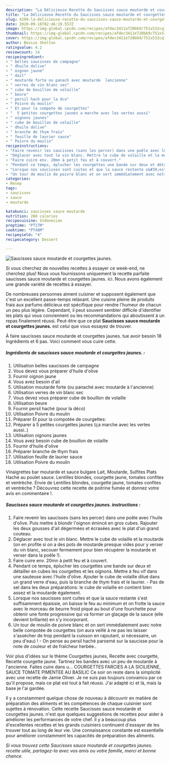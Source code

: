 ```yaml
---
description: "La Délicieuse Recette du Saucisses sauce moutarde et courgettes jaunes."
title: "La Délicieuse Recette du Saucisses sauce moutarde et courgettes jaunes."
slug: 4299-la-delicieuse-recette-du-saucisses-sauce-moutarde-et-courgettes-jaunes
date: 2020-09-16T02:46:19.557Z
image: https://img-global.cpcdn.com/recipes/afdec3411e720bb9/751x532cq70/saucisses-sauce-moutarde-et-courgettes-jaunes-photo-principale-de-la-recette.jpg
thumbnail: https://img-global.cpcdn.com/recipes/afdec3411e720bb9/751x532cq70/saucisses-sauce-moutarde-et-courgettes-jaunes-photo-principale-de-la-recette.jpg
cover: https://img-global.cpcdn.com/recipes/afdec3411e720bb9/751x532cq70/saucisses-sauce-moutarde-et-courgettes-jaunes-photo-principale-de-la-recette.jpg
author: Bessie Shelton
ratingvalue: 4.2
reviewcount: 14
recipeingredient:
- " belles saucisses de campagne"
- " dhuile dolive"
- " oignon jaune"
- " dail"
- " moutarde forte ou panach avec moutarde  lancienne"
- " verres de vin blanc sec"
- " cube de bouillon de volaille"
- " beure"
- " persil hach pour la dco"
- " Poivre du moulin"
- " Et pour la compote de courgettes"
- "  5 petites courgettes jaunes a marche avec les vertes aussi"
- " oignons jaunes"
- " cube de bouillon de volaille"
- " dhuile dolive"
- " branche de thym frais"
- " feuille de laurier sauce"
- " Poivre du moulin"
recipeinstructions:
- "Faire revenir les saucisses (sans les percer) dans une poêle avec l&#39;huile d&#39;olive. Puis mettre à blondir l&#39;oignon émincé en gros cubes. Rajouter les deux gousses d&#39;ail dégermées et écrasées avec le plat d&#39;un grand couteau."
- "Déglacer avec tout le vin blanc. Mettre le cube de volaille et la moutarde (on en profite si on a des pots de moutarde presque vides pour y verser du vin blanc, secouer fermement pour bien récupérer la moutarde et verser dans la poêle !)."
- "Faire cuire env. 20mn à petit feu et à couvert."
- "Pendant ce temps, éplucher les courgettes une bande sur deux et détailler en cubes les courgettes et les oignons. Mettre à feu vif dans une sauteuse avec l&#39;huile d&#39;olive. Ajouter le cube de volaille dilué dans un grand verre d&#39;eau, puis la branche de thym frais et le laurier. Pas de sel dans les deux préparations: le cube de volaille en contient bien assez et la moutarde également."
- "Lorsque nos saucisses sont cuites et que la sauce restante s&#39;est suffisamment épaissie, on baisse le feu au minimum et on frotte la sauce avec le morceau de beurre froid piqué au bout d&#39;une fourchette pour obtenir une fonte progressive qui va former un glaçage de la sauce (elle devient brillante) en s&#39;y incorporant."
- "Un tour de moulin de poivre blanc et on sert immédiatement avec notre belle compotée de courgettes (on aura veillé à ne pas les laisser s&#39;assécher de trop pendant la cuisson en rajoutant, si nécessaire, un peu d&#39;eau) ! On pense au persil haché parsemé sur la saucisse pour la note de couleur et de fraîcheur herbée.."
categories:
- Resep
tags:
- saucisses
- sauce
- moutarde

katakunci: saucisses sauce moutarde 
nutrition: 260 calories
recipecuisine: Indonesian
preptime: "PT17M"
cooktime: "PT48M"
recipeyield: "4"
recipecategory: Dessert

---
```



![Saucisses sauce moutarde et courgettes jaunes.](https://img-global.cpcdn.com/recipes/afdec3411e720bb9/751x532cq70/saucisses-sauce-moutarde-et-courgettes-jaunes-photo-principale-de-la-recette.jpg)

Si vous cherchez de nouvelles recettes à essayer ce week-end, ne cherchez plus! Nous vous fournissons uniquement la recette parfaite saucisses sauce moutarde et courgettes jaunes. ici. Nous avons également une grande variété de recettes à essayer.

De nombreuses personnes aiment cuisiner et supposent également que c'est un excellent passe-temps relaxant. Une cuisine pleine de produits frais aux parfums délicieux est spécifique pour rendre l'humeur de chacun un peu plus légère. Cependant, il peut souvent sembler difficile d'identifier les plats qui vous conviennent ou les recommandations qui aboutissent à un repas finalement réussi. Peut-être que ce plat <strong> Saucisses sauce moutarde et courgettes jaunes. </strong> est celui que vous essayez de trouver.

<!--inarticleads1-->

À faire saucisses sauce moutarde et courgettes jaunes. tue avoir besoin 18 Ingrédients et 6 pas. Voici comment vous cuire cette.

##### Ingrédients de saucisses sauce moutarde et courgettes jaunes. :

1. Utilisation  belles saucisses de campagne
1. Vous devez vous préparer  d&#39;huile d&#39;olive
1. Fournir  oignon jaune
1. Vous avez besoin  d&#39;ail
1. Utilisation  moutarde forte (ou panaché avec moutarde à l&#39;ancienne)
1. Utilisation  verres de vin blanc sec
1. Vous devez vous préparer  cube de bouillon de volaille
1. Utilisation  beure
1. Fournir  persil haché (pour la déco)
1. Utilisation  Poivre du moulin
1. Préparer  Et pour la compotée de courgettes:
1. Préparer  à 5 petites courgettes jaunes (ça marche avec les vertes aussi..)
1. Utilisation  oignons jaunes
1. Vous avez besoin  cube de bouillon de volaille
1. Fournir  d&#39;huile d&#39;olive
1. Préparer  branche de thym frais
1. Utilisation  feuille de laurier sauce
1. Utilisation  Poivre du moulin


Vinaigrettes bar moutarde et sauce bulgare Lait, Moutarde, Sulfites Plats Haché au poulet sauce. Lentilles blondes, courgette jaune, tomates confites et ventrèche. Envie de Lentilles blondes, courgette jaune, tomates confites et ventrèche ? Découvrez cette recette de poitrine fumée et donnez votre avis en commentaire !. 

<!--inarticleads2-->

##### Saucisses sauce moutarde et courgettes jaunes. instructions :

1. Faire revenir les saucisses (sans les percer) dans une poêle avec l&#39;huile d&#39;olive. Puis mettre à blondir l&#39;oignon émincé en gros cubes. Rajouter les deux gousses d&#39;ail dégermées et écrasées avec le plat d&#39;un grand couteau.
1. Déglacer avec tout le vin blanc. Mettre le cube de volaille et la moutarde (on en profite si on a des pots de moutarde presque vides pour y verser du vin blanc, secouer fermement pour bien récupérer la moutarde et verser dans la poêle !).
1. Faire cuire env. 20mn à petit feu et à couvert.
1. Pendant ce temps, éplucher les courgettes une bande sur deux et détailler en cubes les courgettes et les oignons. Mettre à feu vif dans une sauteuse avec l&#39;huile d&#39;olive. Ajouter le cube de volaille dilué dans un grand verre d&#39;eau, puis la branche de thym frais et le laurier. - Pas de sel dans les deux préparations: le cube de volaille en contient bien assez et la moutarde également.
1. Lorsque nos saucisses sont cuites et que la sauce restante s&#39;est suffisamment épaissie, on baisse le feu au minimum et on frotte la sauce avec le morceau de beurre froid piqué au bout d&#39;une fourchette pour obtenir une fonte progressive qui va former un glaçage de la sauce (elle devient brillante) en s&#39;y incorporant.
1. Un tour de moulin de poivre blanc et on sert immédiatement avec notre belle compotée de courgettes (on aura veillé à ne pas les laisser s&#39;assécher de trop pendant la cuisson en rajoutant, si nécessaire, un peu d&#39;eau) ! - On pense au persil haché parsemé sur la saucisse pour la note de couleur et de fraîcheur herbée..


Voir plus d&#39;idées sur le thème Courgettes jaunes, Recette avec courgette, Recette courgette jaune. Tartinez les bandes avec un peu de moutarde à l&#39;ancienne. Faites cuire dans u… COURGETTES FARCIES A LA SICILIENNE, SAUCE TOMATE PIMENTEE AU BASILIC Ce soir on reste dans la simplicité avec une recette de Jamie Oliver. Je ne suis pas toujours convaincu par ce qu&#39;il propose, mais ce plat est tout à fait réussi. J&#39;ai adapté ici et là, mais la base je l&#39;ai gardée. 

<!--inarticleads1-->

<p>
Il y a constamment quelque chose de nouveau à découvrir en matière de préparation des aliments et les compétences de chaque cuisinier sont sujettes à rénovation. Cette recette Saucisses sauce moutarde et courgettes jaunes. n'est que quelques suggestions de recettes pour aider à améliorer les performances de votre chef. Il y a beaucoup plus d'excellentes recettes et les grands cuisiniers continuent d'essayer de les trouver tout au long de leur vie. Une connaissance constante est essentielle pour améliorer constamment les capacités de préparation des aliments.
</p>

<p>
<i>Si vous trouvez cette Saucisses sauce moutarde et courgettes jaunes. recette utile, partagez-la avec vos amis ou votre famille, merci et bonne chance.</i>
</p>
